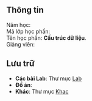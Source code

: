 ## Thông tin
Năm học:  
Mã lớp học phần:  
Tên học phần: **Cấu trúc dữ liệu**.  
Giảng viên:  

## Lưu trữ
- **Các bài Lab**: Thư mục [Lab](/Lab)  
- **Đồ án**:  
- **Khác**: Thư mục [Khac](/Khac/)
